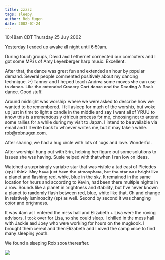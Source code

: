 ```yaml
---
title: zzzzz
tags: sleepy, 
author: Rob Nugen
date: 2002-07-24
---
```


<p class=date>10:48am CDT Thursday 25 July 2002</p>

<p>Yesterday I ended up awake all night until 6:50am.</p>

<p>During touch groups, David and I ethernet connected our computers
and I got some MP3s of Amy Leyenberger harp music.  Excellent.</p>

<p>After that, the dance was great fun and extended an hour by popular demand.
Several people commented positively about my dancing technique.  :-)
Tanner and I helped teach Andrea some moves she can use to dance.
Like the extended Grocery Cart dance and the Reading A Book dance.
Good stuff.</p>

<p>Around midnight was worship, where we were asked to describe how we
wanted to be remembered.  I fell asleep for much of the worship, but
woke up just in time to light a candle in the middle and say I want
all of YRUU to know this is a tremendously difficult process for me,
choosing not to attend some rallies for a while during my visit to
Japan.  I intend to be available via email and I'll write back to
whoever writes me, but it may take a while.  <a
href="mailto:rob@robnugen.com">rob@robnugen.com</a>.</p>

<p>After sharing, we had a hug circle with lots of hugs and love.
Wonderful.</p>

<p>After worship I hung out with Erin, helping her figure out some
solutions to issues she was having.  Susie helped with that when I ran
low on ideas.</p>

<p>Watched a surprisingly variable star that was visible a tad east of
Pleiedes (sp) I think.  May have just been the atmosphere, but the
star was bright like a planet and flashing red, white, blue in the
sky.  It remained in the same location for hours and according to
Kevin, had been there multiple nights in a row.  Sounds like a planet
in brightness and stability, but I've never known a planet to randomly
flash between red, blue, white like that.  Oh and change in relatively
luminoscity (sp) as well.  Second by second it was changing color and
brightness.</p>

<p>It was 4am as I entered the mess hall and Elizabeth + Lisa were the
roving advisors.  I took over for Lisa, so she could sleep.  I chilled
in the mess hall with Jackie and Joey who were working for hours on
the mugbook.  I brought them cereal and then Elizabeth and I roved the
camp once to find many sleeping youth.</p>

<p>We found a sleeping Rob soon thereafter.</p>

<p><img src="/images/rob/wL-ROB.gif"/></p>
